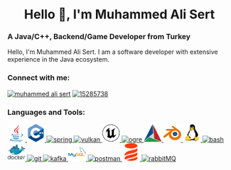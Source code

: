 
<h1 align="center">Hello 👋, I'm Muhammed Ali Sert</h1>
<h3>A Java/C++, Backend/Game Developer from Turkey</h3>
<p>
Hello, I'm Muhammed Ali Sert. I am a software developer with extensive experience in the Java ecosystem.
</p>
<h3 align="left">Connect with me:</h3>
<p align="left">
<a href="https://linkedin.com/in/muhammed-ali-sert-55104120b" target="blank"><img align="center" src="https://raw.githubusercontent.com/rahuldkjain/github-profile-readme-generator/master/src/images/icons/Social/linked-in-alt.svg" alt="muhammed ali sert" height="30" width="40" /></a>
<a href="https://stackoverflow.com/users/15285738" target="blank"><img align="center" src="https://raw.githubusercontent.com/rahuldkjain/github-profile-readme-generator/master/src/images/icons/Social/stack-overflow.svg" alt="15285738" height="30" width="40" /></a>
</p>

<h3 align="left">Languages and Tools:</h3>
<p align="left"> 
<a href="https://www.java.com" target="_blank" rel="noreferrer"> 
  <img src="https://raw.githubusercontent.com/devicons/devicon/master/icons/java/java-original.svg" alt="java" width="40" height="40"/> 
</a>
<a href="https://isocpp.org" target="_blank" rel="noreferrer"> 
  <img src="https://raw.githubusercontent.com/devicons/devicon/refs/heads/master/icons/cplusplus/cplusplus-original.svg" alt="c++" width="40" height="40"/> 
</a> 
<a href="https://spring.io/" target="_blank" rel="noreferrer"> 
    <img src="https://www.vectorlogo.zone/logos/springio/springio-icon.svg" alt="spring" width="40" height="40"/> 
</a> 
<a href="https://vulkan.lunarg.com/" target="_blank" rel="noreferrer"> 
  <img src="https://www.svgrepo.com/show/354529/vulkan.svg" alt="vulkan" width="40" height="40"/> 
</a>
  <a href="https://www.unrealengine.com/en-US" target="_blank" rel="noreferrer">
  <img src="https://raw.githubusercontent.com/devicons/devicon/refs/heads/master/icons/unrealengine/unrealengine-original.svg" alt="unreal" width="40" height="40"/>
</a>
  <a href="https://www.ogre3d.org/" target="_blank" rel="noreferrer">
  <img src="https://raw.githubusercontent.com/OGRECave/ogre/refs/heads/master/Other/ogre_header.svg" alt="ogre" width="40" height="40"/>
</a>
    <a href="https://cmake.org/" target="_blank" rel="noreferrer">
  <img src="https://raw.githubusercontent.com/devicons/devicon/refs/heads/master/icons/cmake/cmake-original.svg" alt="cmake" width="40" height="40"/>
</a>
<a href="https://www.blender.org/" target="_blank" rel="noreferrer">
  <img src="https://raw.githubusercontent.com/devicons/devicon/refs/heads/master/icons/blender/blender-original.svg" alt="blender" width="40" height="40"/>
</a>

<a href="https://www.linux.org/" target="_blank" rel="noreferrer"> 
  <img src="https://raw.githubusercontent.com/devicons/devicon/master/icons/linux/linux-original.svg" alt="linux" width="40" height="40"/> 
</a> 
<a href="https://www.gnu.org/software/bash/" target="_blank" rel="noreferrer"> 
  <img src="https://www.vectorlogo.zone/logos/gnu_bash/gnu_bash-icon.svg" alt="bash" width="40" height="40"/> 
</a> 
<a href="https://www.docker.com/" target="_blank" rel="noreferrer"> 
  <img src="https://raw.githubusercontent.com/devicons/devicon/master/icons/docker/docker-original-wordmark.svg" alt="docker" width="40" height="40"/> 
</a> 
<a href="https://git-scm.com/" target="_blank" rel="noreferrer"> 
  <img src="https://www.vectorlogo.zone/logos/git-scm/git-scm-icon.svg" alt="git" width="40" height="40"/> 
</a> 
<a href="https://kafka.apache.org/" target="_blank" rel="noreferrer"> 
  <img src="https://www.vectorlogo.zone/logos/apache_kafka/apache_kafka-icon.svg" alt="kafka" width="40" height="40"/> 
</a> 
<a href="https://www.mysql.com/" target="_blank" rel="noreferrer"> 
  <img src="https://raw.githubusercontent.com/devicons/devicon/master/icons/mysql/mysql-original-wordmark.svg" alt="mysql" width="40" height="40"/> 
</a> 
<a href="https://postman.com" target="_blank" rel="noreferrer"> 
  <img src="https://www.vectorlogo.zone/logos/getpostman/getpostman-icon.svg" alt="postman" width="40" height="40"/> 
</a> 
<a href="https://www.liquibase.com/" target="_blank" rel="noreferrer"> 
  <img src="https://github.com/devicons/devicon/blob/master/icons/liquibase/liquibase-original.svg" alt="liquibase" width="40" height="40"/> 
</a> 

<a href="https://www.rabbitmq.com" target="_blank" rel="noreferrer"> 
  <img src="https://www.vectorlogo.zone/logos/rabbitmq/rabbitmq-icon.svg" alt="rabbitMQ" width="40" height="40"/> 
</a> 
</p>
